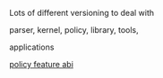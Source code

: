 Lots of different versioning to deal with

parser, kernel, policy, library, tools,

applications

[policy feature abi](AppArmorpolicyfeatureabi)
